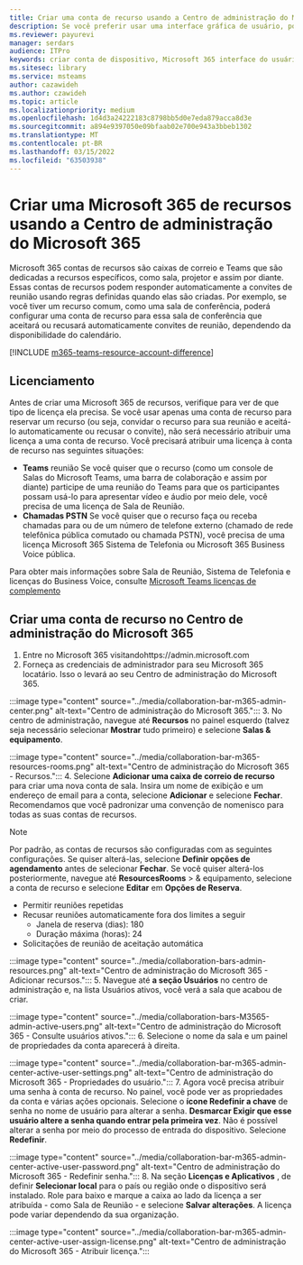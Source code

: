 ```yaml
---
title: Criar uma conta de recurso usando a Centro de administração do Microsoft 365
description: Se você preferir usar uma interface gráfica de usuário, poderá criar uma conta de recurso para suas barras de Salas do Microsoft Teams e colaboração para Microsoft Teams usando o Centro de Administração Microsoft 365.
ms.reviewer: payurevi
manager: serdars
audience: ITPro
keywords: criar conta de dispositivo, Microsoft 365 interface do usuário, Centro de administração do Microsoft 365
ms.sitesec: library
ms.service: msteams
author: cazawideh
ms.author: czawideh
ms.topic: article
ms.localizationpriority: medium
ms.openlocfilehash: 1d4d3a24222183c8798bb5d0e7eda879acca8d3e
ms.sourcegitcommit: a894e9397050e09bfaab02e700e943a3bbeb1302
ms.translationtype: MT
ms.contentlocale: pt-BR
ms.lasthandoff: 03/15/2022
ms.locfileid: "63503938"
---
```

# <a name="create-a-microsoft-365-resource-account-using-the-microsoft-365-admin-center"></a>Criar uma Microsoft 365 de recursos usando a Centro de administração do Microsoft 365

Microsoft 365 contas de recursos são caixas de correio e Teams que são dedicadas a recursos específicos, como sala, projetor e assim por diante. Essas contas de recursos podem responder automaticamente a convites de reunião usando regras definidas quando elas são criadas. Por exemplo, se você tiver um recurso comum, como uma sala de conferência, poderá configurar uma conta de recurso para essa sala de conferência que aceitará ou recusará automaticamente convites de reunião, dependendo da disponibilidade do calendário.

<!-- The steps in this article show you how to set up a resource account using the Microsoft 365 admin center. If you'd rather use PowerShell to create resource accounts, [Create a resource account using the PowerShell](resource-account-ps.md). -->

[!INCLUDE [m365-teams-resource-account-difference](../includes/m365-teams-resource-account-difference.md)]

## <a name="licensing"></a>Licenciamento

Antes de criar uma Microsoft 365 de recursos, verifique para ver de que tipo de licença ela precisa. Se você usar apenas uma conta de recurso para reservar um recurso (ou seja, convidar o recurso para sua reunião e aceitá-lo automaticamente ou recusar o convite), não será necessário atribuir uma licença a uma conta de recurso. Você precisará atribuir uma licença à conta de recurso nas seguintes situações:

- **Teams** reunião Se você quiser que o recurso (como um console de Salas do Microsoft Teams, uma barra de colaboração e assim por diante) participe de uma reunião do Teams para que os participantes possam usá-lo para apresentar vídeo e áudio por meio dele, você precisa de uma licença de Sala de Reunião. 
- **Chamadas PSTN** Se você quiser que o recurso faça ou receba chamadas para ou de um número de telefone externo (chamado de rede telefônica pública comutado ou chamada PSTN), você precisa de uma licença Microsoft 365 Sistema de Telefonia ou Microsoft 365 Business Voice pública.

Para obter mais informações sobre Sala de Reunião, Sistema de Telefonia e licenças do Business Voice, consulte [Microsoft Teams licenças de complemento](../teams-add-on-licensing/microsoft-teams-add-on-licensing.md)

## <a name="create-a-resource-account-in-the-microsoft-365-admin-center"></a><a href="" id="create-device-acct-m365-admin-ctr"></a>Criar uma conta de recurso no Centro de administração do Microsoft 365

1. Entre no Microsoft 365 visitandohttps://admin.microsoft.com
2. Forneça as credenciais de administrador para seu Microsoft 365 locatário. Isso o levará ao seu Centro de administração do Microsoft 365.

:::image type="content" source="../media/collaboration-bar-m365-admin-center.png" alt-text="Centro de administração do Microsoft 365.":::
3. No centro de administração, navegue até **Recursos** no painel esquerdo (talvez seja necessário selecionar **Mostrar** tudo primeiro) e selecione **Salas & equipamento**.

:::image type="content" source="../media/collaboration-bar-m365-resources-rooms.png" alt-text="Centro de administração do Microsoft 365 - Recursos.":::
4. Selecione **Adicionar uma caixa de correio de recurso** para criar uma nova conta de sala. Insira um nome de exibição e um endereço de email para a conta, selecione **Adicionar** e selecione **Fechar**. Recomendamos que você padronizar uma convenção de nomenisco para todas as suas contas de recursos.

> [!NOTE]
> Por padrão, as contas de recursos são configuradas com as seguintes configurações. Se quiser alterá-las, selecione **Definir opções de agendamento** antes de selecionar **Fechar**. Se você quiser alterá-los posteriormente, navegue até **ResourcesRooms** >  & equipamento, selecione a conta de recurso e selecione **Editar** em **Opções de Reserva**.
>
> - Permitir reuniões repetidas
> - Recusar reuniões automaticamente fora dos limites a seguir
>   - Janela de reserva (dias): 180
>   - Duração máxima (horas): 24
> - Solicitações de reunião de aceitação automática

:::image type="content" source="../media/collaboration-bars-admin-resources.png" alt-text="Centro de administração do Microsoft 365 - Adicionar recursos.":::
5. Navegue até **a seção Usuários** no centro de administração e,  na lista Usuários ativos, você verá a sala que acabou de criar.

:::image type="content" source="../media/collaboration-bars-M3565-admin-active-users.png" alt-text="Centro de administração do Microsoft 365 - Consulte usuários ativos.":::
6. Selecione o nome da sala e um painel de propriedades da conta aparecerá à direita.

:::image type="content" source="../media/collaboration-bar-m365-admin-center-active-user-settings.png" alt-text="Centro de administração do Microsoft 365 - Propriedades do usuário.":::
7. Agora você precisa atribuir uma senha à conta de recurso. No painel, você pode ver as propriedades da conta e várias ações opcionais. Selecione o **ícone Redefinir a chave** de senha no nome de usuário para alterar a senha. **Desmarcar Exigir que esse usuário altere a senha quando entrar pela primeira vez**. Não é possível alterar a senha por meio do processo de entrada do dispositivo. Selecione **Redefinir**.

:::image type="content" source="../media/collaboration-bar-m365-admin-center-active-user-password.png" alt-text="Centro de administração do Microsoft 365 - Redefinir senha.":::
8. Na seção **Licenças e Aplicativos** , de definir **Selecionar local** para o país ou região onde o dispositivo será instalado. Role para baixo e marque a caixa ao lado da licença a ser atribuída - como Sala de Reunião - e selecione **Salvar alterações**. A licença pode variar dependendo da sua organização.

:::image type="content" source="../media/collaboration-bar-m365-admin-center-active-user-assign-license.png" alt-text="Centro de administração do Microsoft 365 - Atribuir licença.":::
